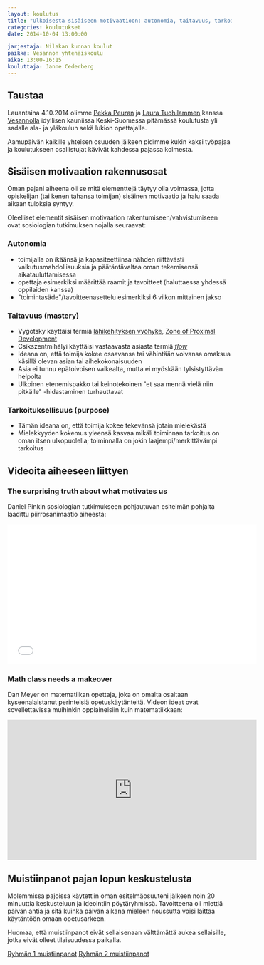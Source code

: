 ```yaml
---
layout: koulutus
title: "Ulkoisesta sisäiseen motivaatioon: autonomia, taitavuus, tarkoituksellisuus"
categories: koulutukset
date: 2014-10-04 13:00:00

jarjestaja: Nilakan kunnan koulut
paikka: Vesannon yhtenäiskoulu
aika: 13:00-16:15
kouluttaja: Janne Cederberg
---
```


## Taustaa

Lauantaina 4.10.2014 olimme [Pekka Peuran](http://maot.fi) ja [Laura Tuohilammen](http://peruskoulupesula.blogspot.fi) kanssa [Vesannolla](http://www.peda.net/veraja/vesanto/yhtenaiskoulu) idyllisen kauniissa Keski-Suomessa pitämässä koulutusta yli sadalle ala- ja yläkoulun sekä lukion opettajalle.

Aamupäivän kaikille yhteisen osuuden jälkeen pidimme kukin kaksi työpajaa ja koulutukseen osallistujat kävivät kahdessa pajassa kolmesta.

## Sisäisen motivaation rakennusosat

Oman pajani aiheena oli se mitä elementtejä täytyy olla voimassa, jotta opiskelijan (tai kenen tahansa toimijan) sisäinen motivaatio ja halu saada aikaan tuloksia syntyy.

Oleelliset elementit sisäisen motivaation rakentumiseen/vahvistumiseen ovat sosiologian tutkimuksen nojalla seuraavat:

### Autonomia

- toimijalla on ikäänsä ja kapasiteettiinsa nähden riittävästi vaikutusmahdollisuuksia ja päätäntävaltaa oman tekemisensä aikatauluttamisessa
- opettaja esimerkiksi määrittää raamit ja tavoitteet (haluttaessa yhdessä oppilaiden kanssa)
- "toimintasäde"/tavoitteenasettelu esimerkiksi 6 viikon mittainen jakso

### Taitavuus (mastery)

- Vygotsky käyttäisi termiä [lähikehityksen vyöhyke](http://fi.wikipedia.org/wiki/L%C3%A4hikehityksen_vy%C3%B6hyke),
      [Zone of Proximal Development](http://en.wikipedia.org/wiki/Zone_of_proximal_Development)
- Csíkszentmihályi käyttäisi vastaavasta asiasta termiä [*flow*](http://fi.wikipedia.org/wiki/Flow)
- Ideana on, että toimija kokee osaavansa tai vähintään voivansa omaksua käsillä olevan asian tai aihekokonaisuuden
- Asia ei tunnu epätoivoisen vaikealta, mutta ei myöskään tylsistyttävän helpolta
- Ulkoinen etenemispakko tai keinotekoinen "et saa mennä vielä niin pitkälle" -hidastaminen turhauttavat

### Tarkoituksellisuus (purpose)

- Tämän ideana on, että toimija kokee tekevänsä jotain mielekästä
- Mielekkyyden kokemus yleensä kasvaa mikäli toiminnan tarkoitus on oman itsen ulkopuolella; toiminnalla on jokin laajempi/merkittävämpi tarkoitus

## Videoita aiheeseen liittyen

### The surprising truth about what motivates us

Daniel Pinkin sosiologian tutkimukseen pohjautuvan esitelmän pohjalta laadittu piirrosanimaatio aiheesta:

<iframe width="560" height="315" src="//www.youtube.com/embed/u6XAPnuFjJc" frameborder="0" allowfullscreen></iframe>

### Math class needs a makeover

Dan Meyer on matematiikan opettaja, joka on omalta osaltaan kyseenalaistanut perinteisiä opetuskäytänteitä. Videon ideat ovat sovellettavissa muihinkin oppiaineisiin kuin matematiikkaan:

<iframe src="https://embed-ssl.ted.com/talks/dan_meyer_math_curriculum_makeover.html" width="560" height="315" frameborder="0" scrolling="no" webkitAllowFullScreen mozallowfullscreen allowFullScreen></iframe>

## Muistiinpanot pajan lopun keskustelusta

Molemmissa pajoissa käytettiin oman esitelmäosuuteni jälkeen noin 20 minuuttia keskusteluun ja ideointiin pöytäryhmissä. Tavoitteena oli miettiä päivän antia ja sitä kuinka päivän aikana mieleen noussutta voisi laittaa käytäntöön omaan opetusarkeen.

Huomaa, että muistiinpanot eivät sellaisenaan välttämättä aukea sellaisille, jotka eivät olleet tilaisuudessa paikalla.

<a class="btn btn-warning" href="{{ site.url }}/tiedostot/muistiinpanot/2014-10-04_vesanto_pajakommentit_ryhma1.txt" title="Ryhmän 1 muistiinpanot">Ryhmän 1 muistiinpanot</a> <a class="btn btn-warning" href="{{ site.url }}/tiedostot/muistiinpanot/2014-10-04_vesanto_pajakommentit_ryhma2.pdf" title="Ryhmän 2 muistiinpanot">Ryhmän 2 muistiinpanot</a>